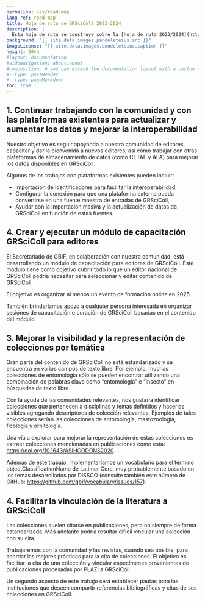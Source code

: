```yaml
---
permalink: /es/road-map
lang-ref: road-map
title: Hoja de ruta de GRSciColl 2023-2024
description: |
  Esta hoja de ruta se construye sobre la [hoja de ruta 2023/2024](https://github.com/gbif/registry/blob/dev/roadmap-grscicoll-2023-2024.md).
background: "{{ site.data.images.pandeleteius.src }}"
imageLicense: "{{ site.data.images.pandeleteius.caption }}"
height: 60vh
#layout: documentation
#sideNavigation: about.about
#composition: # you can extend the documentation layout with a custom composition
#- type: postHeader
#- type: pageMarkdown
toc: true
---
```


## 1.   Continuar trabajando con la comunidad y con las plataformas existentes para actualizar y aumentar los datos y mejorar la interoperabilidad

Nuestro objetivo es seguir apoyando a nuestra comunidad de editores, capacitar y dar la bienvenida a nuevos editores, así como trabajar con otras plataformas de almacenamiento de datos (como CETAF y ALA) para mejorar los datos disponibles en GRSciColl.

Algunos de los trabajos con plataformas existentes pueden incluir:
- Importación de identificadores para facilitar la interoperabilidad,
- Configurar la conexión para que una plataforma externa pueda convertirse en una fuente maestra de entradas de GRSciColl,
- Ayudar con la importación masiva y la actualización de datos de GRSciColl en función de estas fuentes.

## 4.   Crear y ejecutar un módulo de capacitación GRSciColl para editores

El Secretariado de GBIF, en colaboración con nuestra comunidad, está desarrollando un módulo de capacitación para editores de GRSciColl. Este módulo tiene como objetivo cubrir todo lo que un editor nacional de GRSciColl podría necesitar para seleccionar y editar contenido de GRSciColl.

El objetivo es organizar al menos un evento de formación online en 2025.

También brindaríamos apoyo a cualquier persona interesada en organizar sesiones de capacitación o curación de GRSciColl basadas en el contenido del módulo.

## 3.   Mejorar la visibilidad y la representación de colecciones por temática

Gran parte del contenido de GRSciColl no está estandarizado y se encuentra en varios campos de texto libre. Por ejemplo, muchas colecciones de entomología sólo se pueden encontrar utilizando una combinación de palabras clave como “entomología” e “insecto” en búsquedas de texto libre.

Con la ayuda de las comunidades relevantes, nos gustaría identificar colecciones que pertenecen a disciplinas y temas definidos y hacerlas visibles agregando descriptores de colección relevantes. Ejemplos de tales colecciones serían las colecciones de entomología, mastozoología, ficología y ornitología.

Una vía a explorar para mejorar la representación de estas colecciones es extraer colecciones mencionadas en publicaciones como esta: https://doi.org/10.1643/ASIHCODONS2020.

Además de este trabajo, implementaríamos un vocabulario para el término objectClassificationName de Latimer Core, muy probablemente basado en los temas desarrollados por DISSCO (consulte también este número de GitHub: https://github.com/gbif/vocabulary/issues/157).

## 4.   Facilitar la vinculación de la literatura a GRSciColl

Las colecciones suelen citarse en publicaciones, pero no siempre de forma estandarizada. Más adelante podría resultar difícil vincular una colección con su cita.

Trabajaremos con la comunidad y las revistas, cuando sea posible, para acordar las mejores prácticas para la cita de colecciones. El objetivo es facilitar la cita de una colección y vincular especímenes provenientes de publicaciones procesadas por PLAZI a GRSciColl.

Un segundo aspecto de este trabajo será establecer pautas para las instituciones que deseen compartir referencias bibliográficas y citas de sus colecciones en GRSciColl.


